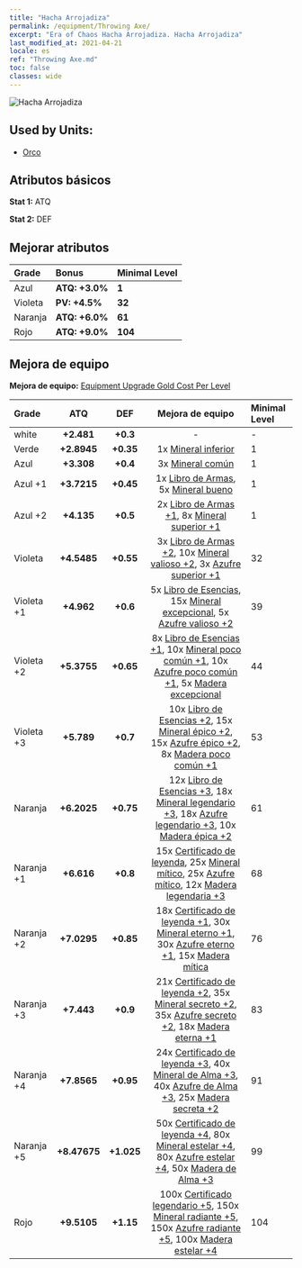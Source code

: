 ```yaml
---
title: "Hacha Arrojadiza"
permalink: /equipment/Throwing Axe/
excerpt: "Era of Chaos Hacha Arrojadiza. Hacha Arrojadiza"
last_modified_at: 2021-04-21
locale: es
ref: "Throwing Axe.md"
toc: false
classes: wide
---
```


  ![Hacha Arrojadiza](/images/e/e_4031.png)

## Used by Units:

* [Orco](/es/units/Orc/) 


## Atributos básicos
 **Stat 1:** ATQ

 **Stat 2:** DEF

## Mejorar atributos

  |     Grade    |   Bonus | Minimal Level | 
  |:-------------|:--------|:--------------| 
  | Azul | **ATQ: +3.0%** | **1** | 
  | Violeta | **PV: +4.5%** | **32** | 
  | Naranja | **ATQ: +6.0%** | **61** | 
  | Rojo | **ATQ: +9.0%** | **104** | 


## Mejora de equipo
 **Mejora de equipo:** [Equipment Upgrade Gold Cost Per Level](/equipment/EquipmentUpgradeCostPerLevel/) 

  |          Grade      | ATQ | DEF | Mejora de equipo | Minimal Level |
  |:--------------------|:---------:|:---------:|:----------------:|:--------------|
  | white | **+2.481** | **+0.3** | - | - |
  | Verde | **+2.8945** | **+0.35** | 1x [Mineral inferior](/es/Items/mat_1/) | 1 |
  | Azul | **+3.308** | **+0.4** | 3x [Mineral común](/es/Items/mat_6/) | 1 |
  | Azul +1 | **+3.7215** | **+0.45** | 1x [Libro de Armas](/es/Items/mat_18/), 5x [Mineral bueno](/es/Items/mat_12/) | 1 |
  | Azul +2 | **+4.135** | **+0.5** | 2x [Libro de Armas +1](/es/Items/mat_25/), 8x [Mineral superior +1](/es/Items/mat_19/) | 1 |
  | Violeta | **+4.5485** | **+0.55** | 3x [Libro de Armas +2](/es/Items/mat_32/), 10x [Mineral valioso +2](/es/Items/mat_26/), 3x [Azufre superior +1](/es/Items/mat_22/) | 32 |
  | Violeta +1 | **+4.962** | **+0.6** | 5x [Libro de Esencias](/es/Items/mat_39/), 15x [Mineral excepcional](/es/Items/mat_33/), 5x [Azufre valioso +2](/es/Items/mat_29/) | 39 |
  | Violeta +2 | **+5.3755** | **+0.65** | 8x [Libro de Esencias +1](/es/Items/mat_46/), 10x [Mineral poco común +1](/es/Items/mat_40/), 10x [Azufre poco común +1](/es/Items/mat_43/), 5x [Madera excepcional](/es/Items/mat_34/) | 44 |
  | Violeta +3 | **+5.789** | **+0.7** | 10x [Libro de Esencias +2](/es/Items/mat_53/), 15x [Mineral épico +2](/es/Items/mat_47/), 15x [Azufre épico +2](/es/Items/mat_50/), 8x [Madera poco común +1](/es/Items/mat_41/) | 53 |
  | Naranja | **+6.2025** | **+0.75** | 12x [Libro de Esencias +3](/es/Items/mat_60/), 18x [Mineral legendario +3](/es/Items/mat_54/), 18x [Azufre legendario +3](/es/Items/mat_57/), 10x [Madera épica +2](/es/Items/mat_48/) | 61 |
  | Naranja +1 | **+6.616** | **+0.8** | 15x [Certificado de leyenda](/es/Items/mat_67/), 25x [Mineral mítico](/es/Items/mat_61/), 25x [Azufre mítico](/es/Items/mat_64/), 12x [Madera legendaria +3](/es/Items/mat_55/) | 68 |
  | Naranja +2 | **+7.0295** | **+0.85** | 18x [Certificado de leyenda +1](/es/Items/mat_74/), 30x [Mineral eterno +1](/es/Items/mat_68/), 30x [Azufre eterno +1](/es/Items/mat_71/), 15x [Madera mítica](/es/Items/mat_62/) | 76 |
  | Naranja +3 | **+7.443** | **+0.9** | 21x [Certificado de leyenda +2](/es/Items/mat_81/), 35x [Mineral secreto +2](/es/Items/mat_75/), 35x [Azufre secreto +2](/es/Items/mat_78/), 18x [Madera eterna +1](/es/Items/mat_69/) | 83 |
  | Naranja +4 | **+7.8565** | **+0.95** | 24x [Certificado de leyenda +3](/es/Items/mat_88/), 40x [Mineral de Alma +3](/es/Items/mat_82/), 40x [Azufre de Alma +3](/es/Items/mat_85/), 25x [Madera secreta +2](/es/Items/mat_76/) | 91 |
  | Naranja +5 | **+8.47675** | **+1.025** | 50x [Certificado de leyenda +4](/es/Items/mat_95/), 80x [Mineral estelar +4](/es/Items/mat_89/), 80x [Azufre estelar +4](/es/Items/mat_92/), 50x [Madera de Alma +3](/es/Items/mat_83/) | 99 |
  | Rojo | **+9.5105** | **+1.15** | 100x [Certificado legendario +5](/es/Items/mat_102/), 150x [Mineral radiante +5](/es/Items/mat_96/), 150x [Azufre radiante +5](/es/Items/mat_99/), 100x [Madera estelar +4](/es/Items/mat_90/) | 104 |

